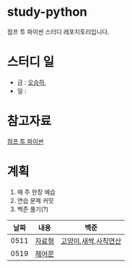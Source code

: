 # study-python
점프 투 파이썬 스터디 레포지토리입니다. 


# 스터디 일 
- 금 : [오승하](https://github.com/AhGnuesHo),
- 일 :


# 참고자료
[점프 투 파이썬](https://wikidocs.net/book/1)

# 계획
1. 매 주 한장 예습
2. 연습 문제 커밋
3. 백준 풀기(?)

|날짜|내용|백준|
|------|---|---|
|0511|[자료형](https://wikidocs.net/11)|[고양이](https://www.acmicpc.net/problem/10171),[새싹](https://www.acmicpc.net/problem/25083),[사칙연산](https://www.acmicpc.net/problem/10869)|
|0519|[제어문](https://wikidocs.net/19)|[]()|
